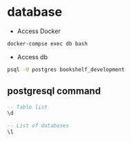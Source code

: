 # database

* Access Docker

```bash
docker-compse exec db bash
```

* Access db

```bash
psql -U postgres bookshelf_development
```

## postgresql command

```sql
-- Table list
\d

-- List of databases
\l

```
